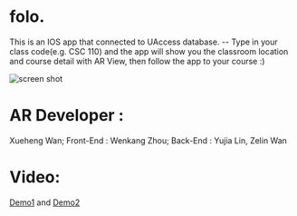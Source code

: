 # folo.

This is an IOS app that connected to UAccess database. --  Type in your class code(e.g. CSC 110) and the app will show you the classroom location and course detail with AR View, then follow the app to your course :)


![screen shot](https://github.com/wenkanng/folo./blob/master/folo.png)

# AR Developer : 
   Xueheng Wan; Front-End : Wenkang Zhou; Back-End : Yujia Lin, Zelin Wan

# Video: 
   [Demo1](https://youtu.be/VW0ThMj4Izk) and [Demo2](https://youtu.be/6BFpfspfJs4)
